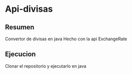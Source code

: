 # Api-divisas


## Resumen
Convertor de divisas en java
Hecho con la api ExchangeRate

## Ejecucion
Clonar el repositorio y ejecutarlo en java


